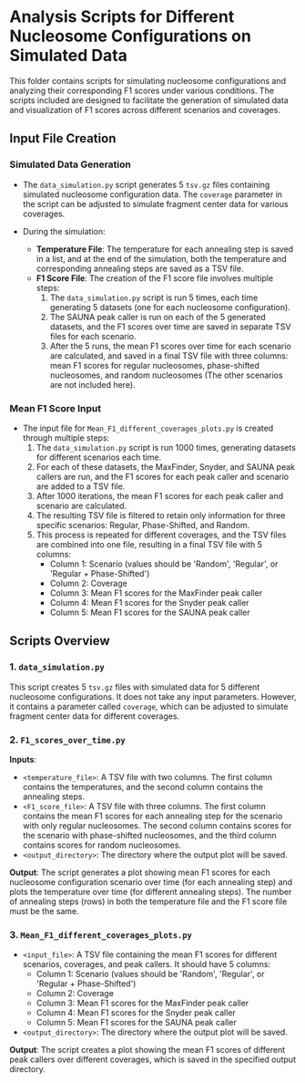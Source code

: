 # Analysis Scripts for Different Nucleosome Configurations on Simulated Data

This folder contains scripts for simulating nucleosome configurations and analyzing their corresponding F1 scores under various conditions. The scripts included are designed to facilitate the generation of simulated data and visualization of F1 scores across different scenarios and coverages.

## Input File Creation

### Simulated Data Generation
- The `data_simulation.py` script generates 5 `tsv.gz` files containing simulated nucleosome configuration data. The `coverage` parameter in the script can be adjusted to simulate fragment center data for various coverages.

- During the simulation:
  - **Temperature File**: The temperature for each annealing step is saved in a list, and at the end of the simulation, both the temperature and corresponding annealing steps are saved as a TSV file.
  - **F1 Score File**: The creation of the F1 score file involves multiple steps:
    1. The `data_simulation.py` script is run 5 times, each time generating 5 datasets (one for each nucleosome configuration). 
    2. The SAUNA peak caller is run on each of the 5 generated datasets, and the F1 scores over time are saved in separate TSV files for each scenario.
    3. After the 5 runs, the mean F1 scores over time for each scenario are calculated, and saved in a final TSV file with three columns: mean F1 scores for regular nucleosomes, phase-shifted nucleosomes, and random nucleosomes (The other scenarios are not included here).

### Mean F1 Score Input
- The input file for `Mean_F1_different_coverages_plots.py` is created through multiple steps:
  1. The `data_simulation.py` script is run 1000 times, generating datasets for different scenarios each time.
  2. For each of these datasets, the MaxFinder, Snyder, and SAUNA peak callers are run, and the F1 scores for each peak caller and scenario are added to a TSV file.
  3. After 1000 iterations, the mean F1 scores for each peak caller and scenario are calculated.
  4. The resulting TSV file is filtered to retain only information for three specific scenarios: Regular, Phase-Shifted, and Random.
  5. This process is repeated for different coverages, and the TSV files are combined into one file, resulting in a final TSV file with 5 columns:
     - Column 1: Scenario (values should be 'Random', 'Regular', or 'Regular + Phase-Shifted')
     - Column 2: Coverage
     - Column 3: Mean F1 scores for the MaxFinder peak caller
     - Column 4: Mean F1 scores for the Snyder peak caller
     - Column 5: Mean F1 scores for the SAUNA peak caller

## Scripts Overview

### 1. `data_simulation.py`
This script creates 5 `tsv.gz` files with simulated data for 5 different nucleosome configurations. It does not take any input parameters. However, it contains a parameter called `coverage`, which can be adjusted to simulate fragment center data for different coverages.

### 2. `F1_scores_over_time.py`
**Inputs**:
- `<temperature_file>`: A TSV file with two columns. The first column contains the temperatures, and the second column contains the annealing steps.
- `<F1_score_file>`: A TSV file with three columns. The first column contains the mean F1 scores for each annealing step for the scenario with only regular nucleosomes. The second column contains scores for the scenario with phase-shifted nucleosomes, and the third column contains scores for random nucleosomes.
- `<output_directory>`: The directory where the output plot will be saved.

**Output**: The script generates a plot showing mean F1 scores for each nucleosome configuration scenario over time (for each annealing step) and plots the temperature over time (for different annealing steps). The number of annealing steps (rows) in both the temperature file and the F1 score file must be the same.


### 3. `Mean_F1_different_coverages_plots.py`
- `<input_file>`: A TSV file containing the mean F1 scores for different scenarios, coverages, and peak callers. It should have 5 columns:
  - Column 1: Scenario (values should be 'Random', 'Regular', or 'Regular + Phase-Shifted')
  - Column 2: Coverage
  - Column 3: Mean F1 scores for the MaxFinder peak caller
  - Column 4: Mean F1 scores for the Snyder peak caller
  - Column 5: Mean F1 scores for the SAUNA peak caller
- `<output_directory>`: The directory where the output plot will be saved.

**Output**: The script creates a plot showing the mean F1 scores of different peak callers over different coverages, which is saved in the specified output directory.
